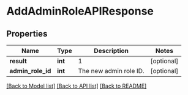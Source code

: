 # AddAdminRoleAPIResponse

## Properties
Name | Type | Description | Notes
------------ | ------------- | ------------- | -------------
**result** | **int** | 1 | [optional] 
**admin_role_id** | **int** | The new admin role ID. | [optional] 

[[Back to Model list]](../README.md#documentation-for-models) [[Back to API list]](../README.md#documentation-for-api-endpoints) [[Back to README]](../README.md)


